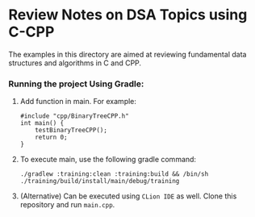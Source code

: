 # Review Notes on DSA Topics using C-CPP

The examples in this directory are aimed at reviewing fundamental data structures and algorithms in C and CPP.

### Running the project Using Gradle:

1. Add function in main.
For example:
    ```
    #include "cpp/BinaryTreeCPP.h"
    int main() {
        testBinaryTreeCPP();
        return 0;
    }
    ```

2. To execute main, use the following gradle command:
    ```console
    ./gradlew :training:clean :training:build && /bin/sh ./training/build/install/main/debug/training
    ```

3. (Alternative) Can be executed using `CLion IDE` as well. Clone this repository and run `main.cpp`.